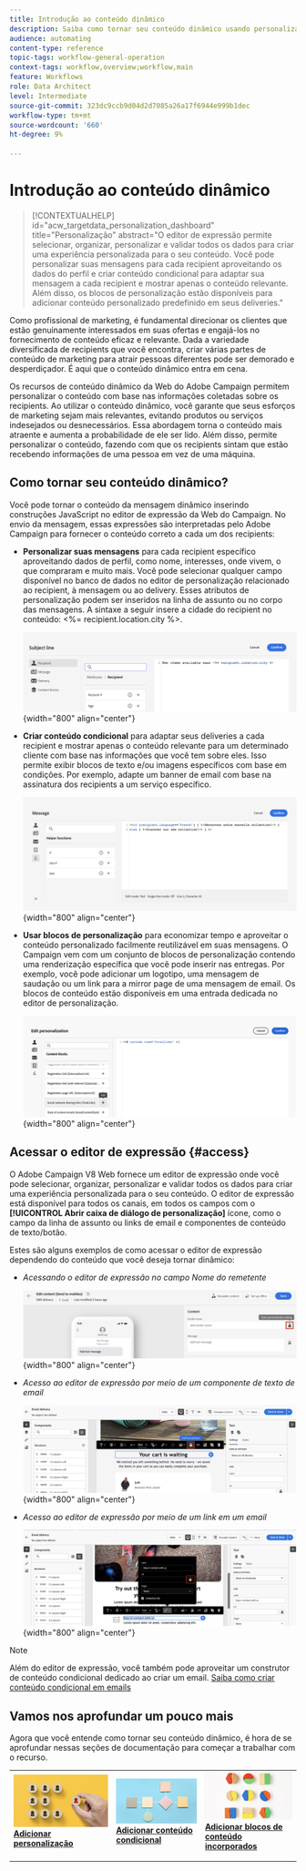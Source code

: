 ```yaml
---
title: Introdução ao conteúdo dinâmico
description: Saiba como tornar seu conteúdo dinâmico usando personalização, conteúdo condicional e blocos de conteúdo incorporados.
audience: automating
content-type: reference
topic-tags: workflow-general-operation
context-tags: workflow,overview;workflow,main
feature: Workflows
role: Data Architect
level: Intermediate
source-git-commit: 323dc9ccb9d04d2d7085a26a17f6944e999b1dec
workflow-type: tm+mt
source-wordcount: '660'
ht-degree: 9%

---
```



# Introdução ao conteúdo dinâmico

>[!CONTEXTUALHELP]
>id="acw_targetdata_personalization_dashboard"
>title="Personalização"
>abstract="O editor de expressão permite selecionar, organizar, personalizar e validar todos os dados para criar uma experiência personalizada para o seu conteúdo. Você pode personalizar suas mensagens para cada recipient aproveitando os dados do perfil e criar conteúdo condicional para adaptar sua mensagem a cada recipient e mostrar apenas o conteúdo relevante. Além disso, os blocos de personalização estão disponíveis para adicionar conteúdo personalizado predefinido em seus deliveries."

Como profissional de marketing, é fundamental direcionar os clientes que estão genuinamente interessados em suas ofertas e engajá-los no fornecimento de conteúdo eficaz e relevante. Dada a variedade diversificada de recipients que você encontra, criar várias partes de conteúdo de marketing para atrair pessoas diferentes pode ser demorado e desperdiçador. É aqui que o conteúdo dinâmico entra em cena.

Os recursos de conteúdo dinâmico da Web do Adobe Campaign permitem personalizar o conteúdo com base nas informações coletadas sobre os recipients. Ao utilizar o conteúdo dinâmico, você garante que seus esforços de marketing sejam mais relevantes, evitando produtos ou serviços indesejados ou desnecessários. Essa abordagem torna o conteúdo mais atraente e aumenta a probabilidade de ele ser lido. Além disso, permite personalizar o conteúdo, fazendo com que os recipients sintam que estão recebendo informações de uma pessoa em vez de uma máquina.

## Como tornar seu conteúdo dinâmico?

Você pode tornar o conteúdo da mensagem dinâmico inserindo construções JavaScript no editor de expressão da Web do Campaign. No envio da mensagem, essas expressões são interpretadas pelo Adobe Campaign para fornecer o conteúdo correto a cada um dos recipients:

* **Personalizar suas mensagens** para cada recipient específico aproveitando dados de perfil, como nome, interesses, onde vivem, o que compraram e muito mais. Você pode selecionar qualquer campo disponível no banco de dados no editor de personalização relacionado ao recipient, à mensagem ou ao delivery. Esses atributos de personalização podem ser inseridos na linha de assunto ou no corpo das mensagens. A sintaxe a seguir insere a cidade do recipient no conteúdo: &lt;%= recipient.location.city %>.

  ![](assets/perso-subject-line.png){width="800" align="center"}

* **Criar conteúdo condicional** para adaptar seus deliveries a cada recipient e mostrar apenas o conteúdo relevante para um determinado cliente com base nas informações que você tem sobre eles. Isso permite exibir blocos de texto e/ou imagens específicos com base em condições. Por exemplo, adapte um banner de email com base na assinatura dos recipients a um serviço específico.

  ![](assets/condition-sample.png){width="800" align="center"}

* **Usar blocos de personalização** para economizar tempo e aproveitar o conteúdo personalizado facilmente reutilizável em suas mensagens. O Campaign vem com um conjunto de blocos de personalização contendo uma renderização específica que você pode inserir nas entregas. Por exemplo, você pode adicionar um logotipo, uma mensagem de saudação ou um link para a mirror page de uma mensagem de email. Os blocos de conteúdo estão disponíveis em uma entrada dedicada no editor de personalização.

  ![](assets/content-blocks.png){width="800" align="center"}

## Acessar o editor de expressão {#access}

O Adobe Campaign V8 Web fornece um editor de expressão onde você pode selecionar, organizar, personalizar e validar todos os dados para criar uma experiência personalizada para o seu conteúdo. O editor de expressão está disponível para todos os canais, em todos os campos com o **[!UICONTROL Abrir caixa de diálogo de personalização]** ícone, como o campo da linha de assunto ou links de email e componentes de conteúdo de texto/botão.

Estes são alguns exemplos de como acessar o editor de expressão dependendo do conteúdo que você deseja tornar dinâmico:

* *Acessando o editor de expressão no campo Nome do remetente*

  ![](assets/expression-editor-access.png){width="800" align="center"}

* *Acesso ao editor de expressão por meio de um componente de texto de email*

  ![](assets/expression-editor-access-email.png){width="800" align="center"}

* *Acesso ao editor de expressão por meio de um link em um email*

  ![](assets/perso-link-insert-icon.png){width="800" align="center"}

>[!NOTE]
>
>Além do editor de expressão, você também pode aproveitar um construtor de conteúdo condicional dedicado ao criar um email. [Saiba como criar conteúdo condicional em emails](conditions.md)

## Vamos nos aprofundar um pouco mais

Agora que você entende como tornar seu conteúdo dinâmico, é hora de se aprofundar nessas seções de documentação para começar a trabalhar com o recurso.

<table style="table-layout:fixed"><tr style="border: 0;">
<td>
<a href="personalize.md">
<img alt="Personalizar conteúdo" src="assets/do-not-localize/dynamic-personalization.jpg">
</a>
<div>
<a href="personalize.md"><strong>Adicionar personalização</strong></a>
</div>
<p>
</td>
<td>
<a href="conditions.md">
<img alt="Lead" src="assets/do-not-localize/dynamic-conditional.jpg">
</a>
<div><a href="conditions.md"><strong>Adicionar conteúdo condicional</strong>
</div>
<p>
</td>
<td>
<a href="content-blocks.md">
<img alt="Pouco frequente" src="assets/do-not-localize/dynamic-content-blocks.jpg">
</a>
<div>
<a href="content-blocks.md"><strong>Adicionar blocos de conteúdo incorporados</strong></a>
</div>
<p></td>
</tr></table>
